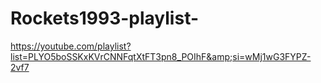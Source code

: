 # Rockets1993-playlist-
https://youtube.com/playlist?list=PLYO5boSSKxKVrCNNFqtXtFT3pn8_POIhF&amp;si=wMj1wG3FYPZ-2vf7
